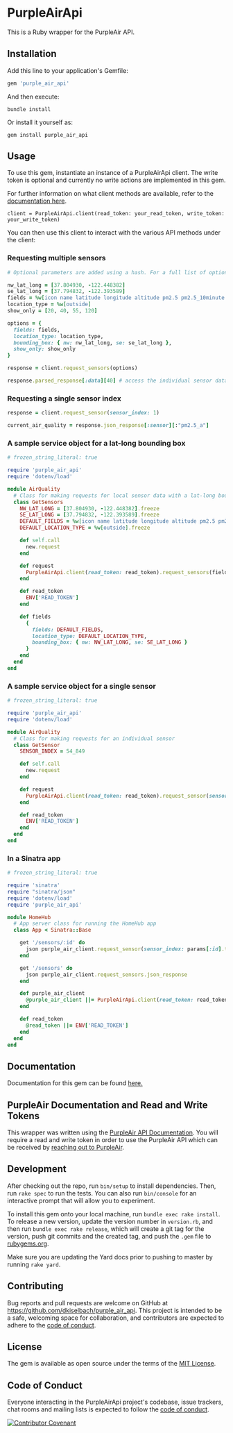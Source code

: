 # PurpleAirApi
This is a Ruby wrapper for the PurpleAir API.

## Installation
Add this line to your application's Gemfile:

```ruby
gem 'purple_air_api'
```

And then execute:

`bundle install`

Or install it yourself as:

`gem install purple_air_api`

## Usage
To use this gem, instantiate an instance of a PurpleAirApi client. The write token is
optional and currently no write actions are implemented in this gem.

For further information on what client methods are available, refer to the [documentation here](https://dkiselbach.github.io/purple_air_api/PurpleAirApi/V1/Client.html).

`client = PurpleAirApi.client(read_token: your_read_token, write_token: your_write_token)`

You can then use this client to interact with the various API methods under the client:

### Requesting multiple sensors 
```ruby
# Optional parameters are added using a hash. For a full list of options refer to the documentation.

nw_lat_long = [37.804930, -122.448382]
se_lat_long = [37.794832, -122.393589]
fields = %w[icon name latitude longitude altitude pm2.5 pm2.5_10minute pm2.5_30minute pm2.5_60minute]
location_type = %w[outside]
show_only = [20, 40, 55, 120]

options = {
  fields: fields,
  location_type: location_type,
  bounding_box: { nw: nw_lat_long, se: se_lat_long },
  show_only: show_only
}

response = client.request_sensors(options)

response.parsed_response[:data][40] # access the individual sensor data using the parsed_response hash
```

### Requesting a single sensor index
```ruby
response = client.request_sensor(sensor_index: 1)

current_air_quality = response.json_response[:sensor][:"pm2.5_a"]
```

### A sample service object for a lat-long bounding box
```ruby
# frozen_string_literal: true

require 'purple_air_api'
require 'dotenv/load'

module AirQuality
  # Class for making requests for local sensor data with a lat-long bounding box
  class GetSensors
    NW_LAT_LONG = [37.804930, -122.448382].freeze
    SE_LAT_LONG = [37.794832, -122.393589].freeze
    DEFAULT_FIELDS = %w[icon name latitude longitude altitude pm2.5 pm2.5_10minute pm2.5_30minute pm2.5_60minute].freeze
    DEFAULT_LOCATION_TYPE = %w[outside].freeze

    def self.call
      new.request
    end

    def request
      PurpleAirApi.client(read_token: read_token).request_sensors(fields)
    end

    def read_token
      ENV['READ_TOKEN']
    end

    def fields
      {
        fields: DEFAULT_FIELDS,
        location_type: DEFAULT_LOCATION_TYPE,
        bounding_box: { nw: NW_LAT_LONG, se: SE_LAT_LONG }
      }
    end
  end
end
````

### A sample service object for a single sensor
```ruby
# frozen_string_literal: true

require 'purple_air_api'
require 'dotenv/load'

module AirQuality
  # Class for making requests for an individual sensor
  class GetSensor
    SENSOR_INDEX = 54_849

    def self.call
      new.request
    end

    def request
      PurpleAirApi.client(read_token: read_token).request_sensor(sensor_index: SENSOR_INDEX)
    end

    def read_token
      ENV['READ_TOKEN']
    end
  end
end
```

### In a Sinatra app

```ruby
# frozen_string_literal: true

require 'sinatra'
require "sinatra/json"
require 'dotenv/load'
require 'purple_air_api'

module HomeHub
  # App server class for running the HomeHub app
  class App < Sinatra::Base

    get '/sensors/:id' do
      json purple_air_client.request_sensor(sensor_index: params[:id].to_i).json_response
    end

    get '/sensors' do
      json purple_air_client.request_sensors.json_response
    end

    def purple_air_client
      @purple_air_client ||= PurpleAirApi.client(read_token: read_token)
    end

    def read_token
      @read_token ||= ENV['READ_TOKEN']
    end
  end
end
```

## Documentation

Documentation for this gem can be found [here.](https://dkiselbach.github.io/purple_air_api/)

## PurpleAir Documentation and Read and Write Tokens

This wrapper was written using the [PurpleAir API Documentation](https://api.purpleair.com/). You will require a read
and write token in order to use the PurpleAir API which can be received by [reaching out to PurpleAir](https://www2.purpleair.com/pages/contact-us).

## Development

After checking out the repo, run `bin/setup` to install dependencies. Then, run `rake spec` to run the tests. You can also run `bin/console` for an interactive prompt that will allow you to experiment.

To install this gem onto your local machine, run `bundle exec rake install`. To release a new version, update the version number in `version.rb`, and then run `bundle exec rake release`, which will create a git tag for the version, push git commits and the created tag, and push the `.gem` file to [rubygems.org](https://rubygems.org).

Make sure you are updating the Yard docs prior to pushing to master by running `rake yard`.

## Contributing

Bug reports and pull requests are welcome on GitHub at https://github.com/dkiselbach/purple_air_api. This project is intended to be a safe, welcoming space for collaboration, and contributors are expected to adhere to the [code of conduct](https://github.com/dkiselbach/purple_air_api/CODE_OF_CONDUCT.md).

## License

The gem is available as open source under the terms of the [MIT License](https://opensource.org/licenses/MIT).

## Code of Conduct

Everyone interacting in the PurpleAirApi project's codebase, issue trackers, chat rooms and mailing lists is expected to follow the [code of conduct](https://github.com/dkiselbach/purple_air_api/blob/master/CODE_OF_CONDUCT.md).

[![Contributor Covenant](https://img.shields.io/badge/Contributor%20Covenant-2.0-4baaaa.svg)](code_of_conduct.md)
